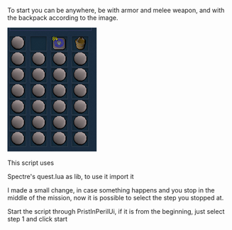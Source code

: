 To start you can be anywhere, be with armor and melee weapon, and with the backpack according to the image.

![Bag](https://github.com/PedroMars/MeDeposit/blob/main/Captura%20de%20tela%202025-05-26%20200511.png?raw=true)


This script uses

Spectre's quest.lua as lib, to use it import it


I made a small change, in case something happens and you stop in the middle of the mission, now it is possible to select the step you stopped at.

Start the script through PristInPerilUi, if it is from the beginning, just select step 1 and click start